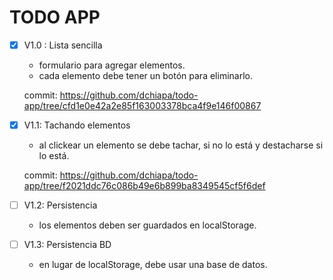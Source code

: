 # TODO APP

- [x] V1.0 : Lista sencilla

  - formulario para agregar elementos.
  - cada elemento debe tener un botón para eliminarlo.

  commit: https://github.com/dchiapa/todo-app/tree/cfd1e0e42a2e85f163003378bca4f9e146f00867

- [x] V1.1: Tachando elementos

  - al clickear un elemento se debe tachar, si no lo está y destacharse si lo está.

  commit: https://github.com/dchiapa/todo-app/tree/f2021ddc76c086b49e6b899ba8349545cf5f6def

- [ ] V1.2: Persistencia

  - los elementos deben ser guardados en localStorage.

- [ ] V1.3: Persistencia BD

  - en lugar de localStorage, debe usar una base de datos.
